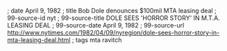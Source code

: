 ; date April 9, 1982
; title Bob Dole denounces $100mil MTA leasing deal
; 99-source-id nyt
; 99-source-title DOLE SEES 'HORROR STORY' IN M.T.A. LEASING DEAL
; 99-source-date April 9, 1982
; 99-source-url http://www.nytimes.com/1982/04/09/nyregion/dole-sees-horror-story-in-mta-leasing-deal.html
; tags mta ravitch
